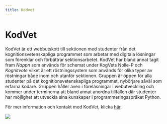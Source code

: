 ```yaml
---
title: Kodvet
---
```

# KodVet

KodVet är ett webbutskott till sektionen med studenter från det kognitionsvetenskapliga programmet som arbetar med digitala lösningar som förenklar och förbättrar sektionsarbetet. KodVet har bland annat tagit fram *Nappn* som används för schemat under KogVets Nolle-P  och *Kognitvote* vilket är ett röstningssystem som används för olika typer av röstningar både inom och utanför sektionen. Gruppen är öppen för alla studenter på det kognitionsvetenskapliga programmet, nybörjare såväl som erfarna kodare. Gruppen håller även i föreläsningar i webutveckling och kommer under terminerna att bland annat anordna tillfällen där studenter har möjlighet att utveckla sina kunskaper i  programmeringsspråket Python.

För mer information och kontakt med KodVet, klicka [här](https://www.facebook.com/kodvet).

![](http://www.kogvet.se/wp-content/uploads/2020/07/116062321_3292911414101552_5497342332794250819_n-300x300.png)
